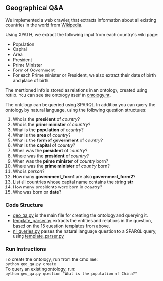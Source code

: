 ## Geographical Q&A

We implemented a web crawler, that extracts information about all existing countries in the world from [Wikipedia](https://en.wikipedia.org/wiki/List_of_countries_by_population_(United_Nations)).

Using XPATH, we extract the following input from each country's wiki page:
* Population
* Capital
* Area
* President
* Prime Minister
* Form of Government
* For each Prime minister or President, we also extract their date of birth and place of birth.

The mentioned info is stored as relations in an ontology, created using rdflib.
You can see the ontology itself in [ontology.nt](https://github.com/mattantoledo/WebInformationExtractor/blob/main/ontology.nt).

The ontology can be queried using SPARQL.
In addition you can query the ontology by natural language, using the following question structures:
1. Who is the **president** of *country*?
2. Who is the **prime minister** of *country*?
3. What is the **population** of *country*?
4. What is the **area** of *country*?
5. What is the **form of government** of *country*?
6. What is the **capital** of *country*?
7. When was the **president** of *country*?
8. Where was the **president** of *country*?
9. When was the **prime minister** of *country* born?
10. Where was the **prime minister** of *country* born?
11. Who is *person*?
12. How many **government_form1** are also **government_form2**?
13. List all countries whose capital name contains the string **str**
14. How many presidents were born in *country*?
15. Who was born on **date**?  

### Code Structure

* [geo_qa.py][1] is the main file for creating the ontology and querying it.
* [template_parser.py][2] extracts the entities and relations in the question, based on the 15 question templates from above.
* [nl_queries.py][3] parses the natural language question to a SPARQL query, using [template_parser.py][2]

[1]: https://github.com/mattantoledo/WebInformationExtractor/blob/main/geo_qa.py
[2]: https://github.com/mattantoledo/WebInformationExtractor/blob/main/template_parser.py
[3]: https://github.com/mattantoledo/WebInformationExtractor/blob/main/nl_queries.py

### Run Instructions ###

To create the ontology, run from the cmd line:<br>
```python geo_qa.py create```<br>
To query an existing ontology, run:<br>
```python geo_qa.py question "What is the population of China?"``` 

